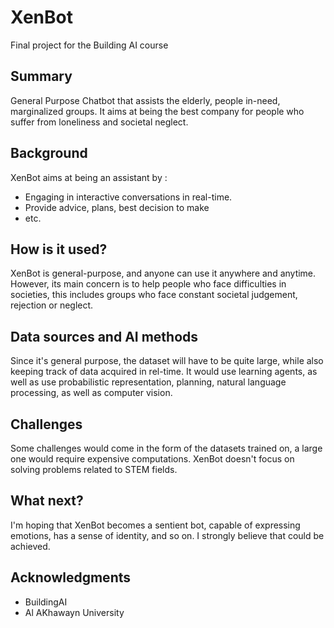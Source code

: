 <!-- This is the markdown template for the final project of the Building AI course, 
created by Reaktor Innovations and University of Helsinki. 
Copy the template, paste it to your GitHub README and edit! -->

# XenBot

Final project for the Building AI course

## Summary

General Purpose Chatbot that assists the elderly, people in-need, marginalized groups. It aims at being the best company for people who suffer from loneliness and societal neglect.

## Background

XenBot aims at being an assistant by :
* Engaging in interactive conversations in real-time.
* Provide advice, plans, best decision to make
* etc.


## How is it used?

XenBot is general-purpose, and anyone can use it anywhere and anytime. However, its main concern is to help people who face difficulties in societies, this includes groups who face constant societal judgement, rejection or neglect.


## Data sources and AI methods

Since it's general purpose, the dataset will have to be quite large, while also keeping track of data acquired in rel-time. It would use learning agents, as well as use probabilistic representation, planning, natural language processing, as well as computer vision.

## Challenges

Some challenges would come in the form of the datasets trained on, a large one would require expensive computations. XenBot doesn't focus on solving problems related to STEM fields.

## What next?

I'm hoping that XenBot becomes a sentient bot, capable of expressing emotions, has a sense of identity, and so on. I strongly believe that could be achieved.

## Acknowledgments

* BuildingAI
* Al AKhawayn University
